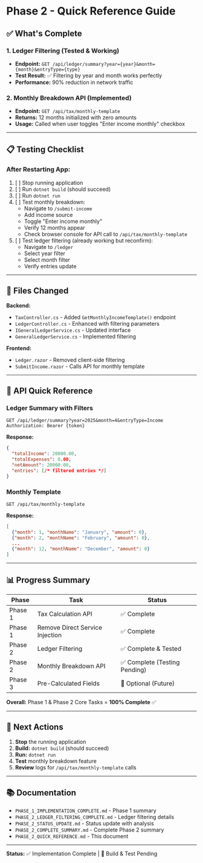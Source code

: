 # Phase 2 - Quick Reference Guide

## ✅ What's Complete

### **1. Ledger Filtering (Tested & Working)**
- **Endpoint:** `GET /api/ledger/summary?year={year}&month={month}&entryType={type}`
- **Test Result:** ✅ Filtering by year and month works perfectly
- **Performance:** 90% reduction in network traffic

### **2. Monthly Breakdown API (Implemented)**
- **Endpoint:** `GET /api/tax/monthly-template`
- **Returns:** 12 months initialized with zero amounts
- **Usage:** Called when user toggles "Enter income monthly" checkbox

---

## 📋 Testing Checklist

### **After Restarting App:**
1. [ ] Stop running application
2. [ ] Run `dotnet build` (should succeed)
3. [ ] Run `dotnet run`
4. [ ] Test monthly breakdown:
   - Navigate to `/submit-income`
   - Add income source
   - Toggle "Enter income monthly"
   - Verify 12 months appear
   - Check browser console for API call to `/api/tax/monthly-template`
5. [ ] Test ledger filtering (already working but reconfirm):
   - Navigate to `/ledger`
   - Select year filter
   - Select month filter
   - Verify entries update

---

## 🔧 Files Changed

**Backend:**
- `TaxController.cs` - Added `GetMonthlyIncomeTemplate()` endpoint
- `LedgerController.cs` - Enhanced with filtering parameters
- `IGeneralLedgerService.cs` - Updated interface
- `GeneralLedgerService.cs` - Implemented filtering

**Frontend:**
- `Ledger.razor` - Removed client-side filtering
- `SubmitIncome.razor` - Calls API for monthly template

---

## 📖 API Quick Reference

### **Ledger Summary with Filters**
```http
GET /api/ledger/summary?year=2025&month=4&entryType=Income
Authorization: Bearer {token}
```

**Response:**
```json
{
  "totalIncome": 20000.00,
  "totalExpenses": 0.00,
  "netAmount": 20000.00,
  "entries": [/* filtered entries */]
}
```

### **Monthly Template**
```http
GET /api/tax/monthly-template
```

**Response:**
```json
[
  {"month": 1, "monthName": "January", "amount": 0},
  {"month": 2, "monthName": "February", "amount": 0},
  ...
  {"month": 12, "monthName": "December", "amount": 0}
]
```

---

## 📊 Progress Summary

| Phase | Task | Status |
|-------|------|--------|
| Phase 1 | Tax Calculation API | ✅ Complete |
| Phase 1 | Remove Direct Service Injection | ✅ Complete |
| Phase 2 | Ledger Filtering | ✅ Complete & Tested |
| Phase 2 | Monthly Breakdown API | ✅ Complete (Testing Pending) |
| Phase 3 | Pre-Calculated Fields | 🔄 Optional (Future) |

**Overall:** Phase 1 & Phase 2 Core Tasks = **100% Complete** ✅

---

## 🎯 Next Actions

1. **Stop** the running application
2. **Build:** `dotnet build` (should succeed)
3. **Run:** `dotnet run`
4. **Test** monthly breakdown feature
5. **Review** logs for `/api/tax/monthly-template` calls

---

## 📚 Documentation

- `PHASE_1_IMPLEMENTATION_COMPLETE.md` - Phase 1 summary
- `PHASE_2_LEDGER_FILTERING_COMPLETE.md` - Ledger filtering details
- `PHASE_2_STATUS_UPDATE.md` - Status update with analysis
- `PHASE_2_COMPLETE_SUMMARY.md` - Complete Phase 2 summary
- `PHASE_2_QUICK_REFERENCE.md` - This document

---

**Status:** ✅ Implementation Complete | 🔄 Build & Test Pending
